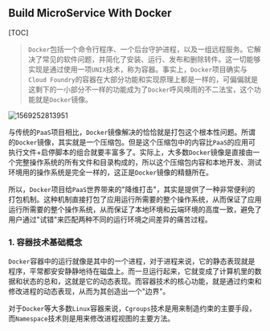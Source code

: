 ## Build MicroService With Docker

[TOC]

> `Docker`包括一个命令行程序、一个后台守护进程，以及一组远程服务。它解决了常见的软件问题，并简化了安装、运行、发布和删除转件。这一切能够实现是通过使用一项`UNIX`技术，称为容器。事实上，`Docker`项目确实与`Cloud Foundry`的容器在大部分功能和实现原理上都是一样的，可偏偏就是这剩下的一小部分不一样的功能成为了`Docker`呼风唤雨的不二法宝，这个功能就是`Docker`镜像。

![1569252813951](https://github.com/SamMACode/springcloud/document/images/1569252813951.png)

与传统的`PaaS`项目相比，`Docker`镜像解决的恰恰就是打包这个根本性问题。所谓的`Docker`镜像，其实就是一个压缩包。但是这个压缩包中的内容比`PaaS`的应用可执行文件+启停脚本的组合就要丰富多了。实际上，大多数`Docker`镜像是直接由一个完整操作系统的所有文件和目录构成的，所以这个压缩包内容和本地开发、测试环境用的操作系统是完全一样的，这正是`Docker`镜像的精髓所在。

所以，`Docker`项目给`PaaS`世界带来的"降维打击"，其实是提供了一种非常便利的打包机制。这种机制直接打包了应用运行所需要的整个操作系统，从而保证了应用运行所需要的整个操作系统，从而保证了本地环境和云端环境的高度一致，避免了用户通过"试错"来匹配两种不同的运行环境之间差异的痛苦过程。

### 1. 容器技术基础概念

`Docker`容器中的运行就像是其中的一个进程，对于进程来说，它的静态表现就是程序，平常都安安静静地待在磁盘上。而一旦运行起来，它就变成了计算机里的数据和状态的总和，这就是它的动态表现。而容器技术的核心功能，就是通过约束和修改进程的动态表现，从而为其创造出一个"边界"。

对于`Docker`等大多数`Linux`容器来说，`Cgroups`技术是用来制造约束的主要手段，而`Namespace`技术则是用来修改进程视图的主要方法。

